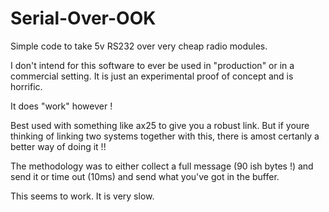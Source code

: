 # Serial-Over-OOK
Simple code to take 5v RS232 over very cheap radio modules.

I don't intend for this software to ever be used in "production" or in a commercial setting.
It is just an experimental proof of concept and is horrific.

It does "work" however !

Best used with something like ax25 to give you a robust link.
But if youre thinking of linking two systems together with this, there is amost certanly a better way of doing it !!

The methodology was to either collect a full message (90 ish bytes !) and send it or time out (10ms) and send what you've got in the buffer.

This seems to work. It is very slow.
